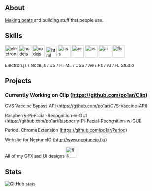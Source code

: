 ## About
<a href="https://soundcloud.com/polarprod">Making beats </a> and building stuff that people use.

## Skills
<img src='https://egghead.io/_next/image?url=https%3A%2F%2Fd2eip9sf3oo6c2.cloudfront.net%2Ftags%2Fimages%2F000%2F001%2F123%2Fthumb%2Felectronlogo.png&w=48&q=75' alt='electron' height='40'>    <img src='https://img.icons8.com/color/452/nodejs.png' alt='nodejs' height='40'> <img src='https://upload.wikimedia.org/wikipedia/commons/6/6a/JavaScript-logo.png' alt='nodejs' height='40'> <img src='https://cdn.iconscout.com/icon/free/png-256/html5-40-1175193.png' alt='html' height='35'> <img src='https://img2.pngio.com/css-3-logo-png-picture-364523-css-3-logo-png-css-logo-png-1600_1600.png' alt='css' height='40'> <img src='https://brandeps.com/logo-download/A/Adobe-After-Effects-CC-logo-vector-01.svg' alt='ae' height='40'> <img src='https://brandeps.com/logo-download/A/Adobe-Photoshop-CC-logo-vector-01.svg' alt='ps' height='40'> <img src='https://brandeps.com/logo-download/A/Adobe-Illustrator-CC-logo-vector-01.svg' alt='ai' height='40'> <img src='https://www.image-line.com/wp-content/themes/intracto/build/images/fl-fruit-logo.png' alt='fls' height='40'>


Electron.js / Node.js / JS / HTML / CSS / Ae / Ps / Ai / FL Studio

## Projects
### Currently Working on Clip (https://github.com/po1ar/Clip)

CVS Vaccine Bypass API (https://github.com/po1ar/CVS-Vaccine-API)

Raspberry-Pi-Facial-Recognition-w-GUI (https://github.com/po1ar/Raspberry-Pi-Facial-Recognition-w-GUI)

Period. Chrome Extension (https://github.com/po1ar/Period)

Website for NeptuneIO (http://www.neptuneio.tk/)


All of my GFX and UI designs
<a href = 'https://discord.gg/9mpHMQjMc3'><img src='https://imgur.com/gallery/GcKyM93'  alt='fls' height='35'></a>

## Stats
![GitHub stats](https://github-readme-stats.vercel.app/api?username=po1ar&show_icons=true&count_private=true&theme=tokyonight)
